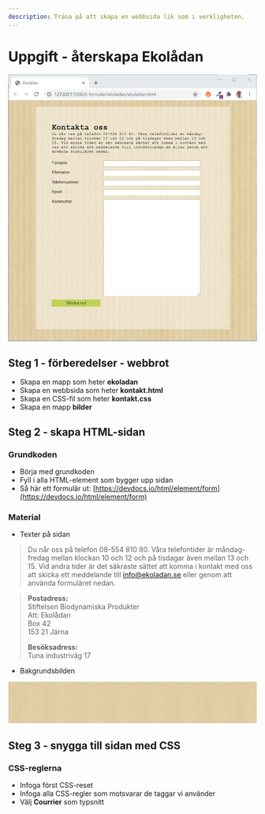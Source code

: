 ```yaml
---
description: Träna på att skapa en webbsida lik som i verkligheten.
---
```


# Uppgift - återskapa Ekolådan

![](../.gitbook/assets/dump-ekoladan.png)

## Steg 1 - förberedelser - webbrot

* Skapa en mapp som heter **ekoladan**
* Skapa en webbsida som heter **kontakt.html**
* Skapa en CSS-fil som heter **kontakt.css**
* Skapa en mapp **bilder**

## Steg 2 - skapa HTML-sidan <a id="steg-2-skapa-html-sida"></a>

### Grundkoden

* Börja med grundkoden
* Fyll i alla HTML-element som bygger upp sidan
* Så här ett formulär ut: [https://devdocs.io/html/element/form](https://devdocs.io/html/element/form)

### Material

* Texter på sidan

> Du når oss på telefon 08-554 810 80. Våra telefontider är måndag-fredag mellan klockan 10 och 12 och på tisdagar även mellan 13 och 15. Vid andra tider är det säkraste sättet att komma i kontakt med oss att skicka ett meddelande till info@ekoladan.se eller genom att använda formuläret nedan.

> **Postadress:**  
> Stiftelsen Biodynamiska Produkter  
> Att: Ekolådan  
> Box 42  
> 153 21 Järna  
>   
> **Besöksadress:**  
> Tuna industriväg 17

* Bakgrundsbilden

![bg.jpg](../.gitbook/assets/bg.jpg)

## **Steg 3 - snygga till sidan med CSS** <a id="steg-3-snygga-till-sidan-med-css"></a>

### CSS-reglerna <a id="css-reglerna"></a>

* Infoga först CSS-reset
* Infoga alla CSS-regler som motsvarar de taggar vi använder
* Välj **Courrier** som typsnitt

